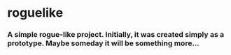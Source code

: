 # roguelike
### A simple rogue-like project. Initially, it was created simply as a prototype. Maybe someday it will be something more...

